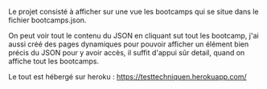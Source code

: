 Le projet consisté à afficher sur une vue les bootcamps qui se situe dans le fichier bootcamps.json.

On peut voir tout le contenu du JSON en cliquant sut tout les bootcamp, j'ai aussi créé des pages dynamiques pour pouvoir afficher un élément bien précis du JSON pour y avoir accès, il suffit d'appui sûr detail, quand on affiche tout les bootcamps.


Le tout est hébergé sur heroku : https://testtechniquen.herokuapp.com/
